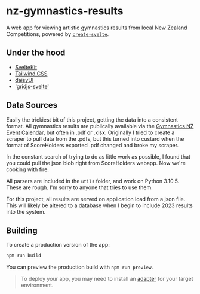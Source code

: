 # nz-gymnastics-results

A web app for viewing artistic gymnastics results from local New Zealand Competitions, powered by [`create-svelte`](https://github.com/sveltejs/kit/tree/master/packages/create-svelte).

## Under the hood
- [SvelteKit](https://kit.svelte.dev/)
- [Tailwind CSS](https://tailwindcss.com/docs/guides/sveltekit)
- [daisyUI](https://daisyui.com)
- ['gridjs-svelte'](https://github.com/iamyuu/gridjs-svelte)

## Data Sources

Easily the trickiest bit of this project, getting the data into a consistent format. All gymnastics results are publically available via the [Gymnastics NZ Event Calendar](https://www.gymnasticsnz.com/events-calendar-results/), but often in .pdf or .xlsx. Originally I tried to create a scraper to pull data from the .pdfs, but this turned into custard when the format of ScoreHolders exported .pdf changed and broke my scraper. 

In the constant search of trying to do as little work as possible, I found that you could pull the json blob right from ScoreHolders webapp. Now we're cooking with fire. 

All parsers are included in the `utils` folder, and work on Python 3.10.5. These are rough. I'm sorry to anyone that tries to use them.

For this project, all results are served on application load from a json file. This will likely be altered to a database when I begin to include 2023 results into the system.

## Building

To create a production version of the app:

```bash
npm run build
```

You can preview the production build with `npm run preview`.

> To deploy your app, you may need to install an [adapter](https://kit.svelte.dev/docs/adapters) for your target environment.